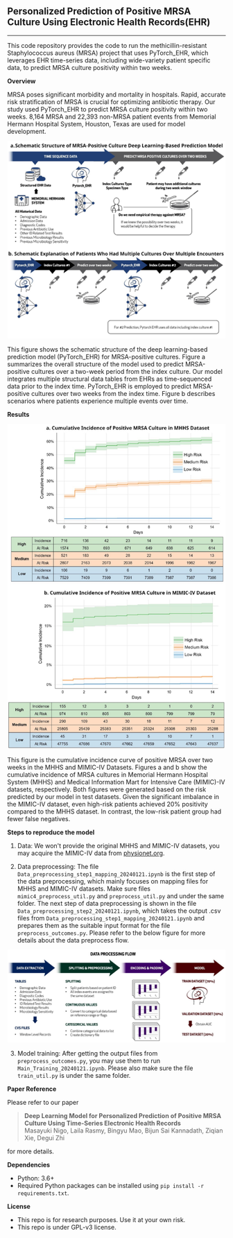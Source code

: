 ## Personalized Prediction of Positive MRSA Culture Using Electronic Health Records(EHR)
***************** 

This code repository provides the code to run the methicillin-resistant Staphylococcus aureus (MRSA) project that uses PyTorch_EHR, which leverages EHR time-series data, including wide-variety patient specific data, to predict MRSA culture positivity within two weeks.

**Overview**

MRSA poses significant morbidity and mortality in hospitals. Rapid, accurate risk stratification of MRSA is crucial for optimizing antibiotic therapy. Our study used PyTorch_EHR to predict MRSA culture positivity within two weeks. 8,164 MRSA and 22,393 non-MRSA patient events from Memorial Hermann Hospital System, Houston, Texas are used for model development.

<img src="Schematic Structure.jpg"/> <be>

This figure shows the schematic structure of the deep learning-based prediction model (PyTorch_EHR) for MRSA-positive cultures. Figure a summarizes the overall structure of the model used to predict MRSA-positive cultures over a two-week period from the index culture. Our model integrates multiple structural data tables from EHRs as time-sequenced data prior to the index time. PyTorch_EHR is employed to predict MRSA-positive cultures over two weeks from the index time. Figure b describes scenarios where patients experience multiple events over time. 

**Results**

<img src="Results.jpg"/> <be>

This figure is the cumulative incidence curve of positive MRSA over two weeks in the MHHS and MIMIC-IV Datasets. Figures a and b show the cumulative incidence of MRSA cultures in Memorial Hermann Hospital System (MHHS) and Medical Information Mart for Intensive Care (MIMIC)-IV datasets, respectively. Both figures were generated based on the risk predicted by our model in test datasets. Given the significant imbalance in the MIMIC-IV dataset, even high-risk patients achieved 20% positivity compared to the MHHS dataset. In contrast, the low-risk patient group had fewer false negatives. 

**Steps to reproduce the model**

1. Data: We won't provide the original MHHS and MIMIC-IV datasets, you may acquire the MIMIC-IV data from [physionet.org](https://physionet.org/content/mimiciv/2.1/).

2. Data preprocessing: The file `Data_preprocessing_step1_mapping_20240121.ipynb` is the first step of the data preprocessing, which mainly focuses on mapping files for MHHS and MIMIC-IV datasets. Make sure files `mimic4_preprocess_util.py` and `preprocess_util.py` and under the same folder. The next step of data preprocessing is shown in the file `Data_preprocessing_step2_20240121.ipynb`, which takes the output .csv files from `Data_preprocessing_step1_mapping_20240121.ipynb` and prepares them as the suitable input format for the file `preprocess_outcomes.py`. Please refer to the below figure for more details about the data preprocess flow.

<img src="Data preprocess flow.jpg"/> <be>

3. Model training: After getting the output files from `preprocess_outcomes.py`, you may use them to run `Main_Training_20240121.ipynb`. Please also make sure the file `train_util.py` is under the same folder.

**Paper Reference**

Please refer to our paper

>**Deep Learning Model for Personalized Prediction of Positive MRSA Culture Using Time-Series Electronic Health Records**<br>Masayuki Nigo, Laila Rasmy, Bingyu Mao, Bijun Sai Kannadath, Ziqian Xie, Degui Zhi

for more details.

**Dependencies**

* Python: 3.6+
* Required Python packages can be installed using `pip install -r requirements.txt`.
 
**License**

* This repo is for research purposes. Use it at your own risk. 
* This repo is under GPL-v3 license. 
